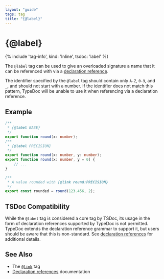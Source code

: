 ```yaml
---
layout: "guide"
tags: tag
title: "{@label}"
---
```


# {@label}

{% include 'tag-info', kind: 'Inline', tsdoc: 'label' %}

The `@label` tag can be used to give an overloaded signature a name that it can be referenced
with via a [declaration reference](/guides/declaration-references/).

The identifier specified by the `@label` tag should contain only `A-Z`, `0-9`, and `_`, and should
not start with a number. If the identifier does not match this pattern, TypeDoc will be unable to
use it when referencing via a declaration reference.

## Example

```ts
/**
 * {@label BASE}
 */
export function round(x: number);
/**
 * {@label PRECISION}
 */
export function round(x: number, y: number);
export function round(x: number, y = 0) {
    // ...
}

/**
 * A value rounded with {@link round:PRECISION}
 */
export const rounded = round(123.456, 2);
```

## TSDoc Compatibility

While the `@label` tag is considered a core tag by TSDoc, its usage in the form of declaration references
supported by TypeDoc is not permitted. TypeDoc extends the declaration reference grammar to support it,
but users should be aware that this is non-standard. See [declaration references](/guides/declaration-references/)
for additional details.

## See Also

-   The [`@link`](/tags/link/) tag
-   [Declaration references](/guides/declaration-references/) documentation

